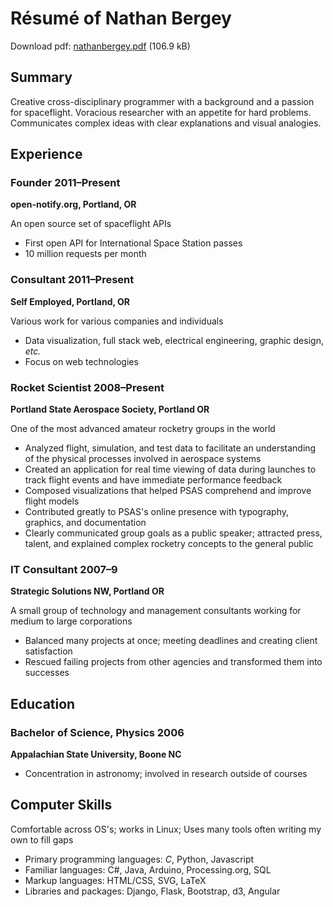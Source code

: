 # Résumé of Nathan Bergey

Download pdf: [nathanbergey.pdf](https://github.com/natronics/Resume/raw/master/nathanbergey.pdf) (106.9 kB)

## Summary

Creative cross-disciplinary programmer with a background and a 
passion for spaceflight. Voracious researcher with an appetite for 
hard problems. Communicates complex ideas with clear explanations 
and visual analogies.

## Experience

### Founder 2011&ndash;Present

**open-notify.org, Portland, OR**

An open source set of spaceflight APIs

 - First open API for International Space Station passes
 - 10 million requests per month

### Consultant 2011&ndash;Present

**Self Employed, Portland, OR**

Various work for various companies and individuals

 - Data visualization, full stack web, electrical engineering, graphic design, _etc._
 - Focus on web technologies

### Rocket Scientist 2008&ndash;Present

**Portland State Aerospace Society, Portland OR**

One of the most advanced amateur rocketry groups in the world

 - Analyzed flight, simulation, and test data to facilitate an understanding of the physical processes involved in aerospace systems
 - Created an application for real time viewing of data during launches to track flight events and have immediate performance feedback
 - Composed visualizations that helped PSAS comprehend and improve flight models
 - Contributed greatly to PSAS's online presence with typography, graphics, and documentation
 - Clearly communicated group goals as a public speaker; attracted press, talent, and explained complex rocketry concepts to the general public

### IT Consultant  2007&ndash;9

**Strategic Solutions NW, Portland OR** 

A small group of technology and management consultants working for medium to large corporations

 - Balanced many projects at once; meeting deadlines and creating client satisfaction
 - Rescued failing projects from other agencies and transformed them into successes
 
## Education

### Bachelor of Science, Physics  2006

**Appalachian State University, Boone NC**

 - Concentration in astronomy; involved in research outside of courses

## Computer Skills

Comfortable across OS's; works in Linux; Uses many tools often writing my own to fill gaps 

 - Primary programming languages: _C_, Python, Javascript
 - Familiar languages: C#, Java, Arduino, Processing.org, SQL
 - Markup languages: HTML/CSS, SVG, LaTeX
 - Libraries and packages: Django, Flask, Bootstrap, d3, Angular
